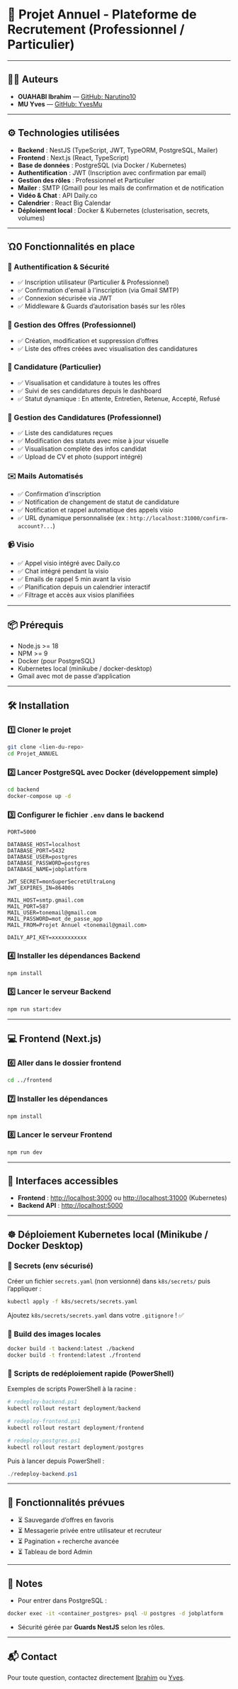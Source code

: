 # 🎯 Projet Annuel - Plateforme de Recrutement (Professionnel / Particulier)

---

## 👨‍💻 Auteurs

* **OUAHABI Ibrahim** — [GitHub: Narutino10](https://github.com/Narutino10)
* **MU Yves** — [GitHub: YvesMu](https://github.com/YvesMu)

---

## ⚙️ Technologies utilisées

* **Backend** : NestJS (TypeScript, JWT, TypeORM, PostgreSQL, Mailer)
* **Frontend** : Next.js (React, TypeScript)
* **Base de données** : PostgreSQL (via Docker / Kubernetes)
* **Authentification** : JWT (Inscription avec confirmation par email)
* **Gestion des rôles** : Professionnel et Particulier
* **Mailer** : SMTP (Gmail) pour les mails de confirmation et de notification
* **Vidéo & Chat** : API Daily.co
* **Calendrier** : React Big Calendar
* **Déploiement local** : Docker & Kubernetes (clusterisation, secrets, volumes)

---

## Ὠ0 Fonctionnalités en place

### 🔐 Authentification & Sécurité

* ✅ Inscription utilisateur (Particulier & Professionnel)
* ✅ Confirmation d'email à l'inscription (via Gmail SMTP)
* ✅ Connexion sécurisée via JWT
* ✅ Middleware & Guards d’autorisation basés sur les rôles

### 💼 Gestion des Offres (Professionnel)

* ✅ Création, modification et suppression d’offres
* ✅ Liste des offres créées avec visualisation des candidatures

### 📄 Candidature (Particulier)

* ✅ Visualisation et candidature à toutes les offres
* ✅ Suivi de ses candidatures depuis le dashboard
* ✅ Statut dynamique : En attente, Entretien, Retenue, Accepté, Refusé

### 👥 Gestion des Candidatures (Professionnel)

* ✅ Liste des candidatures reçues
* ✅ Modification des statuts avec mise à jour visuelle
* ✅ Visualisation complète des infos candidat
* ✅ Upload de CV et photo (support intégré)

### ✉️ Mails Automatisés

* ✅ Confirmation d’inscription
* ✅ Notification de changement de statut de candidature
* ✅ Notification et rappel automatique des appels visio
* ✅ URL dynamique personnalisée (ex : `http://localhost:31000/confirm-account?...`)

### 📹 Visio

* ✅ Appel visio intégré avec Daily.co
* ✅ Chat intégré pendant la visio
* ✅ Emails de rappel 5 min avant la visio
* ✅ Planification depuis un calendrier interactif
* ✅ Filtrage et accès aux visios planifiées

---

## 📦 Prérequis

* Node.js >= 18
* NPM >= 9
* Docker (pour PostgreSQL)
* Kubernetes local (minikube / docker-desktop)
* Gmail avec mot de passe d’application

---

## 🛠 Installation

### 1️⃣ Cloner le projet

```bash
git clone <lien-du-repo>
cd Projet_ANNUEL
```

### 2️⃣ Lancer PostgreSQL avec Docker (développement simple)

```bash
cd backend
docker-compose up -d
```

### 3️⃣ Configurer le fichier `.env` dans le backend

```env
PORT=5000

DATABASE_HOST=localhost
DATABASE_PORT=5432
DATABASE_USER=postgres
DATABASE_PASSWORD=postgres
DATABASE_NAME=jobplatform

JWT_SECRET=monSuperSecretUltraLong
JWT_EXPIRES_IN=86400s

MAIL_HOST=smtp.gmail.com
MAIL_PORT=587
MAIL_USER=tonemail@gmail.com
MAIL_PASSWORD=mot_de_passe_app
MAIL_FROM=Projet Annuel <tonemail@gmail.com>

DAILY_API_KEY=xxxxxxxxxxx
```

### 4️⃣ Installer les dépendances Backend

```bash
npm install
```

### 5️⃣ Lancer le serveur Backend

```bash
npm run start:dev
```

---

## 💻 Frontend (Next.js)

### 6️⃣ Aller dans le dossier frontend

```bash
cd ../frontend
```

### 7️⃣ Installer les dépendances

```bash
npm install
```

### 8️⃣ Lancer le serveur Frontend

```bash
npm run dev
```

---

## 🔗 Interfaces accessibles

* **Frontend** : [http://localhost:3000](http://localhost:3000) ou [http://localhost:31000](http://localhost:31000) (Kubernetes)
* **Backend API** : [http://localhost:5000](http://localhost:5000)

---

## ☸️ Déploiement Kubernetes local (Minikube / Docker Desktop)

### 🔐 Secrets (env sécurisé)

Créer un fichier `secrets.yaml` (non versionné) dans `k8s/secrets/` puis l’appliquer :

```bash
kubectl apply -f k8s/secrets/secrets.yaml
```

Ajoutez `k8s/secrets/secrets.yaml` dans votre `.gitignore` ! ✅

### 🧱 Build des images locales

```bash
docker build -t backend:latest ./backend
docker build -t frontend:latest ./frontend
```

### 🚀 Scripts de redéploiement rapide (PowerShell)

Exemples de scripts PowerShell à la racine :

```powershell
# redeploy-backend.ps1
kubectl rollout restart deployment/backend
```

```powershell
# redeploy-frontend.ps1
kubectl rollout restart deployment/frontend
```

```powershell
# redeploy-postgres.ps1
kubectl rollout restart deployment/postgres
```

Puis à lancer depuis PowerShell :

```powershell
./redeploy-backend.ps1
```

---

## 🔮 Fonctionnalités prévues

* ⏳ Sauvegarde d’offres en favoris
* ⏳ Messagerie privée entre utilisateur et recruteur
* ⏳ Pagination + recherche avancée
* ⏳ Tableau de bord Admin

---

## 📝 Notes

* Pour entrer dans PostgreSQL :

```bash
docker exec -it <container_postgres> psql -U postgres -d jobplatform
```

* Sécurité gérée par **Guards NestJS** selon les rôles.

---

## 📬 Contact

Pour toute question, contactez directement [Ibrahim](https://github.com/Narutino10) ou [Yves](https://github.com/YvesMu).
